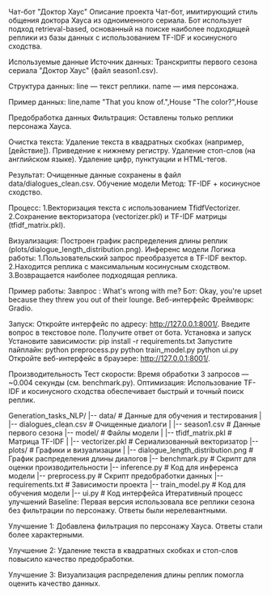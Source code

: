 Чат-бот "Доктор Хаус" Описание проекта Чат-бот, имитирующий стиль общения доктора Хауса из одноименного сериала. Бот использует подход retrieval-based, основанный на поиске наиболее подходящей реплики из базы данных с использованием TF-IDF и косинусного сходства.

Используемые данные Источник данных: Транскрипты первого сезона сериала "Доктор Хаус" (файл season1.csv).

Структура данных: line — текст реплики. name — имя персонажа.

Пример данных: line,name "That you know of.",House "The color?",House

Предобработка данных Фильтрация: Оставлены только реплики персонажа Хауса.

Очистка текста:
    Удаление текста в квадратных скобках (например, [действие]).
    Приведение к нижнему регистру.
    Удаление стоп-слов (на английском языке).
    Удаление цифр, пунктуации и HTML-тегов.

Результат: 
    Очищенные данные сохранены в файл data/dialogues_clean.csv.
Обучение модели Метод: TF-IDF + косинусное сходство.

Процесс:
    1.Векторизация текста с использованием TfidfVectorizer.
    2.Сохранение векторизатора (vectorizer.pkl) и TF-IDF матрицы (tfidf_matrix.pkl).

Визуализация: 
    Построен график распределения длины реплик (plots/dialogue_length_distribution.png).
Инференс модели Логика работы: 1.Пользовательский запрос преобразуется в TF-IDF вектор. 2.Находится реплика с максимальным косинусным сходством. 3.Возвращается наиболее подходящая реплика.

Пример работы:
Завпрос : What's wrong with me?
Бот: Okay, you're upset because they threw you out of their lounge.
Веб-интерфейс Фреймворк: Gradio.

Запуск:
Откройте интерфейс по адресу: http://127.0.0.1:8001/.
Введите вопрос в текстовое поле.
Получите ответ от бота.
Установка и запуск Установите зависимости: pip install -r requirements.txt Запустите пайплайн: python preprocess.py python train_model.py python ui.py Откройте веб-интерфейс в браузере: http://127.0.0.1:8001/.

Производительность Тест скорости: Время обработки 3 запросов — ~0.004 секунды (см. benchmark.py). Оптимизация: Использование TF-IDF и косинусного сходства обеспечивает быстрый и точный поиск реплик.

Generation_tasks_NLP/
|-- data/                    # Данные для обучения и тестирования
|   |-- dialogues_clean.csv  # Очищенные диалоги
|   |-- season1.csv          # Данные первого сезона
|-- model/                   # Файлы модели
|   |-- tfidf_matrix.pkl     # Матрица TF-IDF
|   |-- vectorizer.pkl       # Сериализованный векторизатор
|-- plots/                   # Графики и визуализации
|   |-- dialogue_length_distribution.png  # График распределения длины диалогов
|-- benchmark.py             # Скрипт для оценки производительности
|-- inference.py             # Код для инференса модели
|-- preprocess.py            # Скрипт предобработки данных
|-- requirements.txt         # Зависимости проекта
|-- train_model.py           # Код для обучения модели
|-- ui.py                    # Код интерфейса
Итеративный процесс улучшений Baseline: Первая версия использовала все реплики сезона без фильтрации по персонажу. Ответы были нерелевантными.

Улучшение 1: Добавлена фильтрация по персонажу Хауса. Ответы стали более характерными.

Улучшение 2: Удаление текста в квадратных скобках и стоп-слов повысило качество предобработки.

Улучшение 3: Визуализация распределения длины реплик помогла оценить качество данных.
